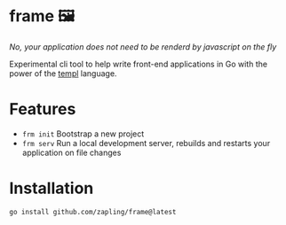 # frame 🖼️

_No, your application does not need to be renderd by javascript on the fly_

Experimental cli tool to help write front-end applications in Go with the power of the [templ](https://github.com/a-h/templ) language.

# Features

- `frm init` Bootstrap a new project
- `frm serv` Run a local development server, rebuilds and restarts your application on file changes

# Installation

```
go install github.com/zapling/frame@latest
```
